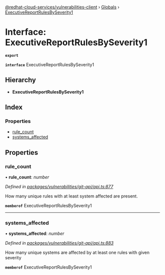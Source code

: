 [@redhat-cloud-services/vulnerabilities-client](../README.md) › [Globals](../globals.md) › [ExecutiveReportRulesBySeverity1](executivereportrulesbyseverity1.md)

# Interface: ExecutiveReportRulesBySeverity1

**`export`** 

**`interface`** ExecutiveReportRulesBySeverity1

## Hierarchy

* **ExecutiveReportRulesBySeverity1**

## Index

### Properties

* [rule_count](executivereportrulesbyseverity1.md#rule_count)
* [systems_affected](executivereportrulesbyseverity1.md#systems_affected)

## Properties

###  rule_count

• **rule_count**: *number*

*Defined in [packages/vulnerabilities/git-api/api.ts:877](https://github.com/fhlavac/javascript-clients/blob/master/packages/vulnerabilities/git-api/api.ts#L877)*

How many unique rules with at least system affected are present.

**`memberof`** ExecutiveReportRulesBySeverity1

___

###  systems_affected

• **systems_affected**: *number*

*Defined in [packages/vulnerabilities/git-api/api.ts:883](https://github.com/fhlavac/javascript-clients/blob/master/packages/vulnerabilities/git-api/api.ts#L883)*

How many unique systems are affected by at least one rules with given severity

**`memberof`** ExecutiveReportRulesBySeverity1
